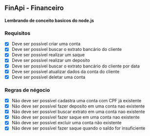 ## FinApi - Financeiro

#### Lembrando de conceito basicos do node.js

### Requisitos

- [x] Deve ser possível criar uma conta
- [x] Deve ser possível buscar o extrato bancário do cliente
- [x] Deve ser possível realizar um saque
- [x] Deve ser possível realizar um deposito
- [x] Deve ser possível buscar o extrato bancário do cliente por data
- [x] Deve ser possível atualizar dados da conta do cliente
- [x] Deve ser possível deletar uma conta

### Regras de négocio

- [x] Não deve ser possível cadastra uma conta com CPF já existente
- [x] Não deve ser possível fazer deposito em uma conta nao existente
- [x] Não deve ser possível buscar extrato em uma conta nao existente
- [x] Não deve ser possível fazer saque em uma conta nao existente
- [x] Não deve ser possível excluir uma conta não existente
- [x] Não deve ser possível fazer saque quando o saldo for insuficiente
